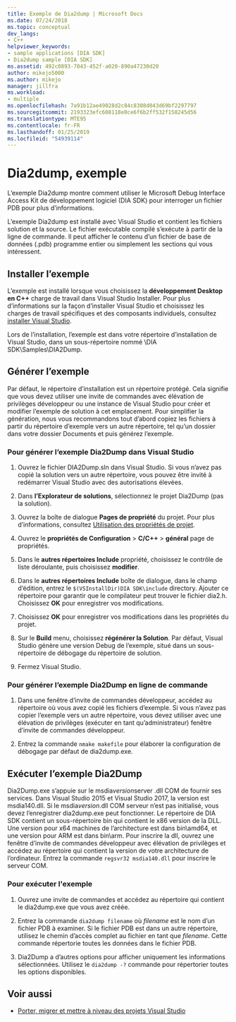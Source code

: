 ```yaml
---
title: Exemple de Dia2dump | Microsoft Docs
ms.date: 07/24/2018
ms.topic: conceptual
dev_langs:
- C++
helpviewer_keywords:
- sample applications [DIA SDK]
- Dia2dump sample [DIA SDK]
ms.assetid: 492c0893-7043-452f-a020-890a47230d20
author: mikejo5000
ms.author: mikejo
manager: jillfra
ms.workload:
- multiple
ms.openlocfilehash: 7a91b12ae49028d2c84c8308d043d69bf2297797
ms.sourcegitcommit: 2193323efc608118e0ce6f6b2ff532f158245d56
ms.translationtype: MTE95
ms.contentlocale: fr-FR
ms.lasthandoff: 01/25/2019
ms.locfileid: "54939114"
---
```

# <a name="dia2dump-sample"></a>Dia2dump, exemple

L’exemple Dia2dump montre comment utiliser le Microsoft Debug Interface Access Kit de développement logiciel (DIA SDK) pour interroger un fichier PDB pour plus d’informations.

L’exemple Dia2dump est installé avec Visual Studio et contient les fichiers solution et la source. Le fichier exécutable compilé s’exécute à partir de la ligne de commande. Il peut afficher le contenu d’un fichier de base de données (.pdb) programme entier ou simplement les sections qui vous intéressent.

## <a name="install-the-sample"></a>Installer l’exemple

L’exemple est installé lorsque vous choisissez la **développement Desktop en C++** charge de travail dans Visual Studio Installer. Pour plus d’informations sur la façon d’installer Visual Studio et choisissez les charges de travail spécifiques et des composants individuels, consultez [installer Visual Studio](../../install/install-visual-studio.md).

Lors de l’installation, l’exemple est dans votre répertoire d’installation de Visual Studio, dans un sous-répertoire nommé \DIA SDK\Samples\DIA2Dump.

## <a name="build-the-sample"></a>Générer l’exemple

Par défaut, le répertoire d’installation est un répertoire protégé. Cela signifie que vous devez utiliser une invite de commandes avec élévation de privilèges développeur ou une instance de Visual Studio pour créer et modifier l’exemple de solution à cet emplacement. Pour simplifier la génération, nous vous recommandons tout d’abord copiez les fichiers à partir du répertoire d’exemple vers un autre répertoire, tel qu’un dossier dans votre dossier Documents et puis générez l’exemple.

### <a name="to-build-the-dia2dump-sample-in-visual-studio"></a>Pour générer l’exemple Dia2Dump dans Visual Studio

1. Ouvrez le fichier DIA2Dump.sln dans Visual Studio. Si vous n’avez pas copié la solution vers un autre répertoire, vous pouvez être invité à redémarrer Visual Studio avec des autorisations élevées.

1. Dans **l’Explorateur de solutions**, sélectionnez le projet Dia2Dump (pas la solution).

1. Ouvrez la boîte de dialogue **Pages de propriété** du projet. Pour plus d’informations, consultez [Utilisation des propriétés de projet](/cpp/ide/working-with-project-properties).

1. Ouvrez le **propriétés de Configuration** > **C/C++** > **général** page de propriétés.

1. Dans le **autres répertoires Include** propriété, choisissez le contrôle de liste déroulante, puis choisissez **modifier**.

1. Dans le **autres répertoires Include** boîte de dialogue, dans le champ d’édition, entrez le `$(VSInstallDir)DIA SDK\include` directory. Ajouter ce répertoire pour garantir que le compilateur peut trouver le fichier dia2.h. Choisissez **OK** pour enregistrer vos modifications.

1. Choisissez **OK** pour enregistrer vos modifications dans les propriétés du projet.

1. Sur le **Build** menu, choisissez **régénérer la Solution**. Par défaut, Visual Studio génère une version Debug de l’exemple, situé dans un sous-répertoire de débogage du répertoire de solution.

1. Fermez Visual Studio.

### <a name="to-build-the-dia2dump-sample-at-the-command-line"></a>Pour générer l’exemple Dia2Dump en ligne de commande

1. Dans une fenêtre d’invite de commandes développeur, accédez au répertoire où vous avez copié les fichiers d’exemple. Si vous n’avez pas copier l’exemple vers un autre répertoire, vous devez utiliser avec une élévation de privilèges (exécuter en tant qu’administrateur) fenêtre d’invite de commandes développeur.

1. Entrez la commande `nmake makefile` pour élaborer la configuration de débogage par défaut de dia2dump.exe.

## <a name="run-the-dia2dump-sample"></a>Exécuter l’exemple Dia2Dump

Dia2Dump.exe s’appuie sur le msdia*version*server .dll COM de fournir ses services. Dans Visual Studio 2015 et Visual Studio 2017, la version est msdia140.dll. Si le msdia*version*.dll COM serveur n’est pas initialisé, vous devez l’enregistrer dia2dump.exe peut fonctionner. Le répertoire de DIA SDK contient un sous-répertoire bin qui contient le x86 version de la DLL. Une version pour x64 machines de l’architecture est dans bin\amd64, et une version pour ARM est dans bin\arm. Pour inscrire la dll, ouvrez une fenêtre d’invite de commandes développeur avec élévation de privilèges et accédez au répertoire qui contient la version de votre architecture de l’ordinateur. Entrez la commande `regsvr32 msdia140.dll` pour inscrire le serveur COM.

### <a name="to-run-the-sample"></a>Pour exécuter l'exemple

1. Ouvrez une invite de commandes et accédez au répertoire qui contient le dia2dump.exe que vous avez créée.

1. Entrez la commande `dia2dump filename` où *filename* est le nom d’un fichier PDB à examiner. Si le fichier PDB est dans un autre répertoire, utilisez le chemin d’accès complet au fichier en tant que *filename*. Cette commande répertorie toutes les données dans le fichier PDB.

1. Dia2Dump a d’autres options pour afficher uniquement les informations sélectionnées. Utilisez le `dia2dump -?` commande pour répertorier toutes les options disponibles.

## <a name="see-also"></a>Voir aussi

- [Porter, migrer et mettre à niveau des projets Visual Studio](../../porting/port-migrate-and-upgrade-visual-studio-projects.md)  
